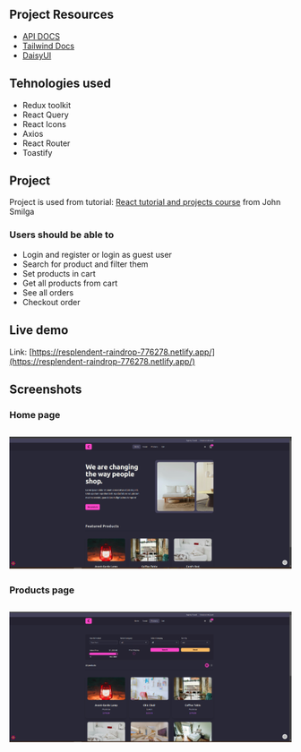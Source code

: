 ## Project Resources

- [API DOCS](https://documenter.getpostman.com/view/18152321/2s9Xy5KpTi)
- [Tailwind Docs](https://tailwindcss.com/docs/guides/vite)
- [DaisyUI](https://daisyui.com/)

## Tehnologies used

- Redux toolkit
- React Query
- React Icons
- Axios
- React Router
- Toastify

## Project

Project is used from tutorial: [React tutorial and projects course](https://www.udemy.com/course/react-tutorial-and-projects-course/) from John Smilga

### Users should be able to

- Login and register or login as guest user
- Search for product and filter them
- Set products in cart
- Get all products from cart
- See all orders
- Checkout order

## Live demo

Link: [https://resplendent-raindrop-776278.netlify.app/](https://resplendent-raindrop-776278.netlify.app/)

## Screenshots

### Home page

## ![Home](./public/home.png)

### Products page

## ![Products](./public/products.png)
